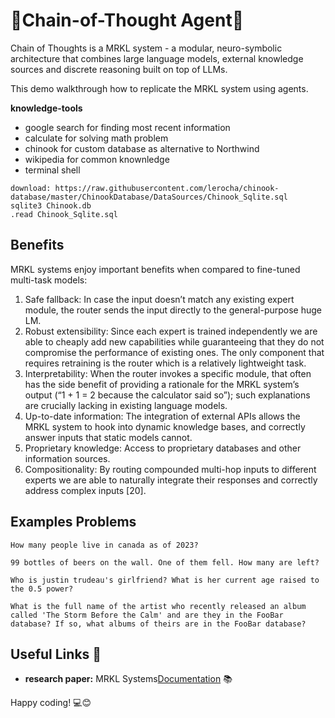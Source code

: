 # 🤖Chain-of-Thought Agent🚀

Chain of Thoughts is a MRKL system - a modular, neuro-symbolic architecture that combines large language
models, external knowledge sources and discrete reasoning built on top of LLMs.

This demo walkthrough how to replicate the MRKL system using agents.

**knowledge-tools**
- google search for finding most recent information
- calculate for solving math problem
- chinook for custom database as alternative to Northwind 
- wikipedia for common knownledge
- terminal shell
```
download: https://raw.githubusercontent.com/lerocha/chinook-database/master/ChinookDatabase/DataSources/Chinook_Sqlite.sql
sqlite3 Chinook.db
.read Chinook_Sqlite.sql
```
## Benefits
MRKL systems enjoy important benefits when compared to fine-tuned multi-task
models:
1. Safe fallback: In case the input doesn’t match any existing expert module, the
router sends the input directly to the general-purpose huge LM.
2. Robust extensibility: Since each expert is trained independently we are able to
cheaply add new capabilities while guaranteeing that they do not compromise
the performance of existing ones. The only component that requires retraining
is the router which is a relatively lightweight task.
3. Interpretability: When the router invokes a specific module, that often has the
side benefit of providing a rationale for the MRKL system’s output (“1 + 1 = 2
because the calculator said so”); such explanations are crucially lacking in
existing language models.
4. Up-to-date information: The integration of external APIs allows the MRKL
system to hook into dynamic knowledge bases, and correctly answer inputs
that static models cannot.
5. Proprietary knowledge: Access to proprietary databases and other information
sources.
6. Compositionality: By routing compounded multi-hop inputs to different experts we are able to naturally integrate their responses and correctly address
complex inputs [20].

## Examples Problems
```
How many people live in canada as of 2023?
```
```
99 bottles of beers on the wall. One of them fell. How many are left?
```
```
Who is justin trudeau's girlfriend? What is her current age raised to the 0.5 power?
```
```
What is the full name of the artist who recently released an album called 'The Storm Before the Calm' and are they in the FooBar database? If so, what albums of theirs are in the FooBar database?
```

## Useful Links 🔗
- **research paper:** MRKL Systems[Documentation](https://arxiv.org/pdf/2205.00445.pdf) 📚


Happy coding! 💻😊
